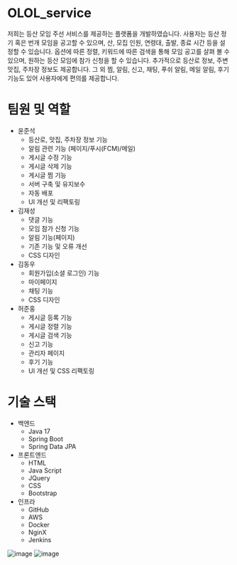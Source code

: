 # OLOL_service
저희는 등산 모임 주선 서비스를 제공하는 플랫폼을 개발하였습니다.
사용자는 등산 정기 혹은 번개 모임을 공고할 수 있으며, 산, 모집 인원, 연령대, 출발, 종료 시간 등을 설정할 수 있습니다.
옵션에 따른 정렬, 키워드에 따른 검색을 통해 모임 공고를 살펴 볼 수 있으며, 원하는 등산 모임에 참가 신청을 할 수 있습니다. 
추가적으로 등산로 정보, 주변 맛집, 주차장 정보도 제공합니다.
그 외 찜, 알림, 신고, 채팅, 푸쉬 알림, 메일 알림, 후기 기능도 있어 사용자에게 편의를 제공합니다.

# 팀원 및 역할
- 윤준석
  - 등산로, 맛집, 주차장 정보 기능
  - 알림 관련 기능 (페이지/푸시(FCM)/메일)
  - 게시글 수정 기능
  - 게시글 삭제 기능
  - 게시글 찜 기능
  - 서버 구축 및 유지보수
  - 자동 배포
  - UI 개선 및 리팩토링
- 김재성
  - 댓글 기능
  - 모임 참가 신청 기능
  - 알림 기능(페이지)
  - 기존 기능 및 오류 개선
  - CSS 디자인
- 김동우
  - 회원가입(소셜 로그인) 기능
  - 마이페이지
  - 채팅 기능
  - CSS 디자인
- 허준홍
  - 게시글 등록 기능
  - 게시글 정렬 기능
  - 게시글 검색 기능
  - 신고 기능
  - 관리자 페이지
  - 후기 기능
  - UI 개선 및 CSS 리팩토링
    
# 기술 스택
- 백엔드
  - Java 17
  - Spring Boot
  - Spring Data JPA
- 프론트엔드
  - HTML
  - Java Script
  - JQuery
  - CSS
  - Bootstrap
- 인프라
  - GitHub
  - AWS
  - Docker
  - NginX
  - Jenkins
 
![image](https://github.com/JShistory/OLOL_service/assets/98608723/38fd5de4-f93f-4299-bd5e-91e4ff984e1c)
![image](https://github.com/JShistory/OLOL_service/assets/98608723/4b5fe09d-3d02-4113-be20-2f7aea01c2c2)

